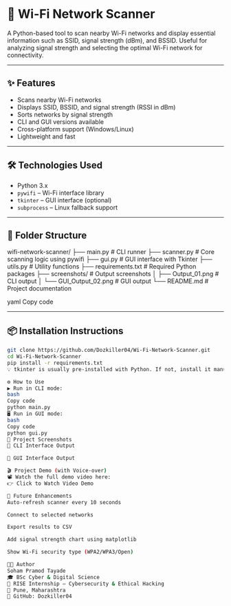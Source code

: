 # 📶 Wi-Fi Network Scanner

A Python-based tool to scan nearby Wi-Fi networks and display essential information such as SSID, signal strength (dBm), and BSSID. Useful for analyzing signal strength and selecting the optimal Wi-Fi network for connectivity.

---

## ✨ Features

- Scans nearby Wi-Fi networks
- Displays SSID, BSSID, and signal strength (RSSI in dBm)
- Sorts networks by signal strength
- CLI and GUI versions available
- Cross-platform support (Windows/Linux)
- Lightweight and fast

---

## 🛠️ Technologies Used

- Python 3.x
- `pywifi` – Wi-Fi interface library
- `tkinter` – GUI interface (optional)
- `subprocess` – Linux fallback support

---

## 📁 Folder Structure

wifi-network-scanner/
├── main.py # CLI runner
├── scanner.py # Core scanning logic using pywifi
├── gui.py # GUI interface with Tkinter
├── utils.py # Utility functions
├── requirements.txt # Required Python packages
├── screenshots/ # Output screenshots
│ ├── Output_01.png # CLI output
│ └── GUI_Output_02.png # GUI output
└── README.md # Project documentation

yaml
Copy code

---

## 📦 Installation Instructions

```bash
git clone https://github.com/Dozkiller04/Wi-Fi-Network-Scanner.git
cd Wi-Fi-Network-Scanner
pip install -r requirements.txt
💡 tkinter is usually pre-installed with Python. If not, install it manually.

⚙️ How to Use
▶️ Run in CLI mode:
bash
Copy code
python main.py
🖥️ Run in GUI mode:
bash
Copy code
python gui.py
📸 Project Screenshots
🔹 CLI Interface Output

🔹 GUI Interface Output

🎬 Project Demo (with Voice-over)
📽️ Watch the full demo video here:
👉 Click to Watch Video Demo

🚀 Future Enhancements
Auto-refresh scanner every 10 seconds

Connect to selected networks

Export results to CSV

Add signal strength chart using matplotlib

Show Wi-Fi security type (WPA2/WPA3/Open)

👨‍💻 Author
Soham Pramod Tayade
🎓 BSc Cyber & Digital Science
🏢 RISE Internship – Cybersecurity & Ethical Hacking
📍 Pune, Maharashtra
🔗 GitHub: Dozkiller04
